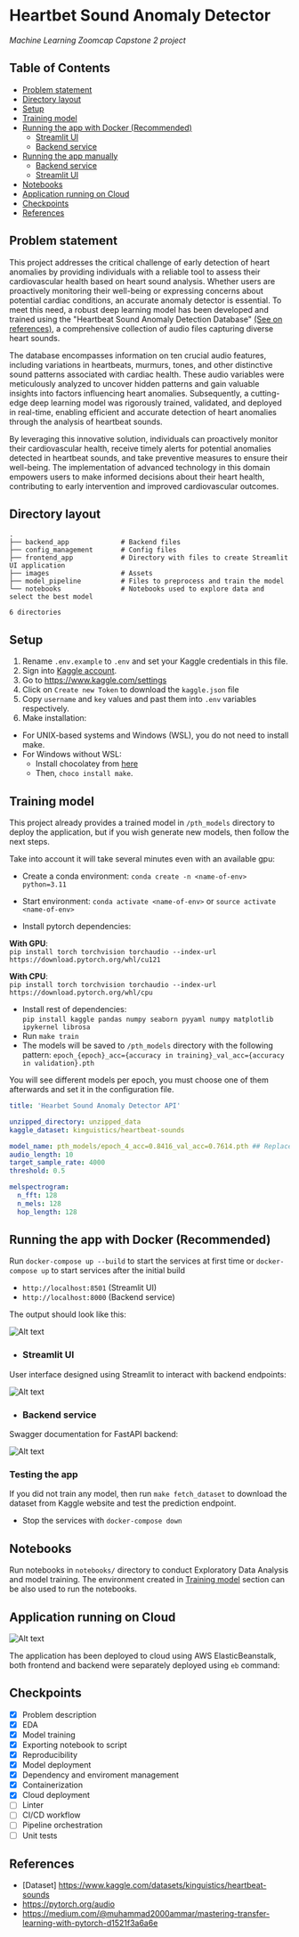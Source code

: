 # Heartbet Sound Anomaly Detector

*Machine Learning Zoomcap Capstone 2 project*

## Table of Contents

<!--ts-->
* [Problem statement](#problem-statement)
* [Directory layout](#directory-layout)
* [Setup](#setup)
* [Training model](#training-model)
* [Running the app with Docker (Recommended)](#running-the-app-with-docker-recommended)
    * [Streamlit UI](#streamlit-ui)
    * [Backend service](#backend-service)
* [Running the app manually](#running-the-app-manually)
    * [Backend service](#backend-service-1)
    * [Streamlit UI](#streamlit-ui-1)
* [Notebooks](#notebooks)
* [Application running on Cloud](#application-running-on-cloud)
* [Checkpoints](#checkpoints)
* [References](#references)
<!--te-->

## Problem statement

This project addresses the critical challenge of early detection of heart anomalies by providing individuals with a reliable tool to assess their cardiovascular health based on heart sound analysis. Whether users are proactively monitoring their well-being or expressing concerns about potential cardiac conditions, an accurate anomaly detector is essential. To meet this need, a robust deep learning model has been developed and trained using the "Heartbeat Sound Anomaly Detection Database" [(See on references)](#references), a comprehensive collection of audio files capturing diverse heart sounds.

The database encompasses information on ten crucial audio features, including variations in heartbeats, murmurs, tones, and other distinctive sound patterns associated with cardiac health. These audio variables were meticulously analyzed to uncover hidden patterns and gain valuable insights into factors influencing heart anomalies. Subsequently, a cutting-edge deep learning model was rigorously trained, validated, and deployed in real-time, enabling efficient and accurate detection of heart anomalies through the analysis of heartbeat sounds.

By leveraging this innovative solution, individuals can proactively monitor their cardiovascular health, receive timely alerts for potential anomalies detected in heartbeat sounds, and take preventive measures to ensure their well-being. The implementation of advanced technology in this domain empowers users to make informed decisions about their heart health, contributing to early intervention and improved cardiovascular outcomes.

## Directory layout

```
.
├── backend_app             # Backend files
├── config_management       # Config files
├── frontend_app            # Directory with files to create Streamlit UI application
├── images                  # Assets
├── model_pipeline          # Files to preprocess and train the model
└── notebooks               # Notebooks used to explore data and select the best model

6 directories
```

## Setup

1. Rename `.env.example` to `.env` and set your Kaggle credentials in this file.
2. Sign into [Kaggle account](https://www.kaggle.com).
3. Go to https://www.kaggle.com/settings
4. Click on `Create new Token` to download the `kaggle.json` file
5. Copy `username` and `key` values and past them into `.env` variables respectively.
6. Make installation:

<!--ts-->
* For UNIX-based systems and Windows (WSL), you do not need to install make.
* For Windows without WSL:
    * Install chocolatey from [here](https://chocolatey.org/install)
    * Then, `choco install make`.
<!--te-->

## Training model

This project already provides a trained model in `/pth_models` directory to deploy the application, but if you wish generate new models, then follow the next steps.

Take into account it will take several minutes even with an available gpu:

* Create a conda environment: `conda create -n <name-of-env> python=3.11`
* Start environment: `conda activate <name-of-env>` or `source activate <name-of-env>`

* Install pytorch dependencies:  

__With GPU__:  
`pip install torch torchvision torchaudio --index-url https://download.pytorch.org/whl/cu121`  

__With CPU__:  
`pip install torch torchvision torchaudio --index-url https://download.pytorch.org/whl/cpu`  

* Install rest of dependencies:  
`pip install kaggle pandas numpy seaborn pyyaml numpy matplotlib ipykernel librosa`
* Run `make train`
* The models will be saved to `/pth_models` directory with the following pattern:
`epoch_{epoch}_acc={accuracy in training}_val_acc={accuracy in validation}.pth`

You will see different models per epoch, you must choose one of them afterwards and set it in the configuration file.

```yaml
title: 'Hearbet Sound Anomaly Detector API'

unzipped_directory: unzipped_data
kaggle_dataset: kinguistics/heartbeat-sounds

model_name: pth_models/epoch_4_acc=0.8416_val_acc=0.7614.pth ## Replace for the new model
audio_length: 10
target_sample_rate: 4000
threshold: 0.5

melspectrogram:
  n_fft: 128
  n_mels: 128
  hop_length: 128
```

## Running the app with Docker (Recommended)

Run `docker-compose up --build` to start the services at first time or `docker-compose up` to start services after the initial build

* `http://localhost:8501` (Streamlit UI)
* `http://localhost:8000` (Backend service)

The output should look like this:

![Alt text](./images/docker-output.png)

* ### Streamlit UI

User interface designed using Streamlit to interact with backend endpoints:

![Alt text](./images/streamlit.png)

* ### Backend service

Swagger documentation for FastAPI backend:

![Alt text](./images/swagger.png)

### Testing the app

If you did not train any model, then run `make fetch_dataset` to download the dataset from Kaggle website and test the prediction endpoint.

* Stop the services with `docker-compose down`

## Notebooks

Run notebooks in `notebooks/` directory to conduct Exploratory Data Analysis and model training.
The environment created in [Training model](#training-model) section can be also used to run the notebooks.

## Application running on Cloud

![Alt text](./images/awseb.png)

The application has been deployed to cloud using AWS ElasticBeanstalk, both frontend and backend were separately deployed using `eb` command:

## Checkpoints

- [x] Problem description
- [x] EDA
- [x] Model training
- [x] Exporting notebook to script
- [x] Reproducibility
- [x] Model deployment
- [x] Dependency and enviroment management
- [x] Containerization
- [x] Cloud deployment
- [ ] Linter
- [ ] CI/CD workflow
- [ ] Pipeline orchestration
- [ ] Unit tests

## References

* [Dataset] https://www.kaggle.com/datasets/kinguistics/heartbeat-sounds
* https://pytorch.org/audio
* https://medium.com/@muhammad2000ammar/mastering-transfer-learning-with-pytorch-d1521f3a6a6e